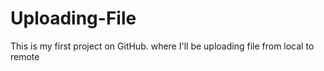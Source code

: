 # Uploading-File
This is my first project on GitHub. where I'll be uploading file from local to remote
